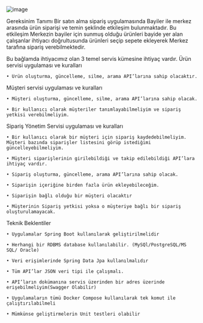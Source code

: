 
![image](https://user-images.githubusercontent.com/45206582/193025201-edb1e7a4-327c-4ef6-857d-d96f4314e093.png)

Gereksinim Tanımı Bir satın alma sipariş uygulamasında Bayiler ile merkez arasında ürün siparişi ve temin şeklinde
etkileşim bulunmaktadır. Bu etkileşim Merkezin bayiler için sunmuş olduğu ürünleri bayide yer alan çalışanlar ihtiyacı
doğrultusunda ürünleri seçip sepete ekleyerek Merkez tarafına sipariş verebilmektedir.

Bu bağlamda ihtiyacımız olan 3 temel servis kümesine ihtiyaç vardır. Ürün servisi uygulaması ve kuralları

    • Ürün oluşturma, güncelleme, silme, arama API’larına sahip olacaktır.

Müşteri servisi uygulaması ve kuralları

    • Müşteri oluşturma, güncelleme, silme, arama API’larına sahip olacak. 
    
    • Bir kullanıcı olarak müşteriler tanımlayabilmeliyim ve sipariş yetkisi verebilmeliyim.

Sipariş Yönetim Servisi uygulaması ve kuralları

    • Bir kullanıcı olarak bir müşteri için sipariş kaydedebilmeliyim. Müşteri bazında siparişler listesini görüp istediğimi güncelleyebilmeliyim.
    
    • Müşteri siparişlerinin girilebildiği ve takip edilebildiği API’lara ihtiyaç vardır.
    
    • Sipariş oluşturma, güncelleme, arama API’larına sahip olacak. 
    
    • Siparişin içeriğine birden fazla ürün ekleyebileceğim. 
    
    • Siparişin bağlı olduğu bir müşteri olacaktır 
    
    • Müşterinin Sipariş yetkisi yoksa o müşteriye bağlı bir sipariş oluşturulamayacak.

Teknik Beklentiler

    • Uygulamalar Spring Boot kullanılarak geliştirilmelidir
    
    • Herhangi bir RDBMS database kullanılabilir. (MySQl/PostgreSQL/MS SQL/ Oracle)
    
    • Veri erişimlerinde Spring Data Jpa kullanılmalıdır
    
    • Tüm API’lar JSON veri tipi ile çalışmalı. 
    
    • API’ların dokümanına servis üzerinden bir adres üzerinde erişebilmeliyim(Swagger Olabilir)
    
    • Uygulamaların tümü Docker Compose kullanılarak tek komut ile çalıştırılabilmeli
    
    • Mümkünse geliştirmelerin Unit testleri olabilir
    
